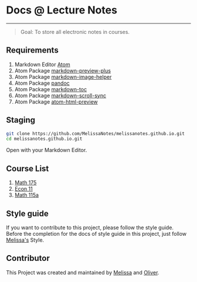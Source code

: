# Docs @ Lecture Notes
-----

> Goal: To store all electronic notes in courses.

## Requirements

1. Markdown Editor [Atom](https://atom.io/)
2. Atom Package [markdown-preview-plus](https://atom.io/packages/markdown-preview-plus)
3. Atom Package [markdown-image-helper](https://atom.io/packages/markdown-image-helper)
4. Atom Package [pandoc](https://atom.io/packages/pandoc)
5. Atom Package [markdown-toc](https://atom.io/packages/markdown-toc)
5. Atom Package [markdown-scroll-sync](https://atom.io/packages/markdown-scroll-sync)
6. Atom Package [atom-html-preview](https://atom.io/packages/atom-html-preview)

## Staging

```bash
git clone https://github.com/MelissaNotes/melissanotes.github.io.git
cd melissanotes.github.io.git
```

Open with your Markdown Editor.


## Course List
1. [Math 175](https://melissanotes.github.io/HTML/MATH-175/MATH-175-Home.md.html)
2. [Econ 11](https://melissanotes.github.io/HTML/ECON-11/ECON-11-Home.md.html)
3. [Math 115a](https://melissanotes.github.io/HTML/MATH-115A/MATH-115A-Home.md.html)

## Style guide
If you want to contribute to this project, please follow the style guide. Before the completion for the docs of style guide in this project, just follow [Melissa's](https://gitlab.com/u/lmelissa-li) Style.


## Contributor
This Project was created and maintained by [Melissa](https://gitlab.com/u/lmelissa-li) and [Oliver](https://github.com/WuZhuoran).
